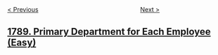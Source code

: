 <!--|This file generated by command(leetcode description); DO NOT EDIT.    |-->
<!--+----------------------------------------------------------------------+-->
<!--|@author    openset <openset.wang@gmail.com>                           |-->
<!--|@link      https://github.com/openset                                 |-->
<!--|@home      https://github.com/openset/leetcode                        |-->
<!--+----------------------------------------------------------------------+-->

[< Previous](../maximize-the-beauty-of-the-garden "Maximize the Beauty of the Garden")
　　　　　　　　　　　　　　　　
[Next >](../check-if-one-string-swap-can-make-strings-equal "Check if One String Swap Can Make Strings Equal")

## [1789. Primary Department for Each Employee (Easy)](https://leetcode.com/problems/primary-department-for-each-employee "")


